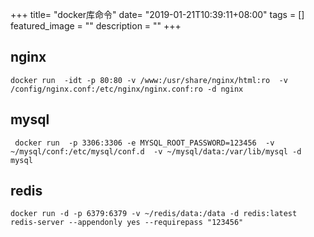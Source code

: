 +++
title= "docker库命令"
date= "2019-01-21T10:39:11+08:00"
tags = []
featured_image = ""
description = ""
+++


## nginx
```
docker run  -idt -p 80:80 -v /www:/usr/share/nginx/html:ro  -v /config/nginx.conf:/etc/nginx/nginx.conf:ro -d nginx
```

## mysql
```
 docker run  -p 3306:3306 -e MYSQL_ROOT_PASSWORD=123456  -v ~/mysql/conf:/etc/mysql/conf.d  -v ~/mysql/data:/var/lib/mysql -d mysql
```

## redis
```
docker run -d -p 6379:6379 -v ~/redis/data:/data -d redis:latest redis-server --appendonly yes --requirepass "123456"
```
